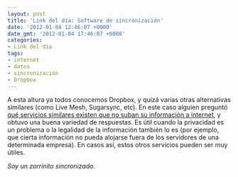 ```yaml
---
layout: post
title: 'Link del día: Software de sincronización'
date: '2012-01-04 12:46:07 +0000'
date_gmt: '2012-01-04 17:46:07 +0000'
categories:
- Link del día
tags:
- internet
- datos
- sincronización
- Dropbox
---
```


A esta altura ya todos conocemos Dropbox, y quizá varias otras alternativas similares (como Live Mesh, Sugarsync, etc). En este caso alguien preguntó [qué servicios similares existen que no suban su información a internet](http://superuser.com/questions/372066/alternative-to-dropbox-sugarsync-spideroak-wuala-that-only-sync-to-my-devices), y obtuvo una buena variedad de respuestas. Es útil cuando la privacidad es un problema o la legalidad de la información también lo es (por ejemplo, que cierta información no pueda alojarse fuera de los servidores de una determinada empresa). En casos así, estos otros servicios pueden ser muy útiles.

_Soy un zorrinito sincronizado._
